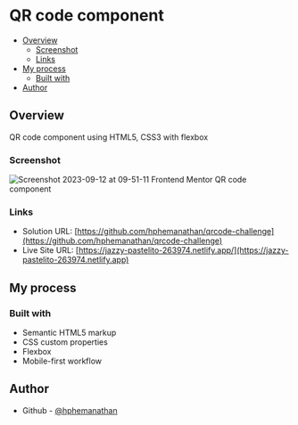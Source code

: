 # QR code component

- [Overview](#overview)
  - [Screenshot](#screenshot)
  - [Links](#links)
- [My process](#my-process)
  - [Built with](#built-with)
- [Author](#author)

## Overview

QR code component using HTML5, CSS3 with flexbox

### Screenshot

![Screenshot 2023-09-12 at 09-51-11 Frontend Mentor QR code component](https://github.com/hphemanathan/qrcode-challenge/assets/18226707/3469cc60-f538-44c0-8a2a-1bfc1aba347d)

### Links

- Solution URL: [https://github.com/hphemanathan/qrcode-challenge](https://github.com/hphemanathan/qrcode-challenge)
- Live Site URL: [https://jazzy-pastelito-263974.netlify.app/](https://jazzy-pastelito-263974.netlify.app)

## My process

### Built with

- Semantic HTML5 markup
- CSS custom properties
- Flexbox
- Mobile-first workflow

## Author

- Github - [@hphemanathan](https://github.com/hphemanathan)
